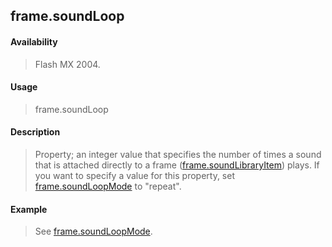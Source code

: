 ## frame.soundLoop

#### Availability

> Flash MX 2004.

#### Usage

> frame.soundLoop

#### Description

> Property; an integer value that specifies the number of times a sound that is attached directly to a frame ([frame.soundLibraryItem](#_bookmark630)) plays. If you want to specify a value for this property, set [frame.soundLoopMode](#frame.soundLoopMode) to "repeat".

#### Example

> See [frame.soundLoopMode](#frame.soundLoopMode).

<span id="frame.soundLoopMode" class="anchor"></span>
